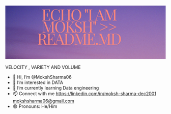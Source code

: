 ![banner](https://github.com/MokshSharma06/MokshSharma06/blob/main/design.png?raw=true)

VELOCITY , VARIETY AND VOLUME 

- 👋 Hi, I’m @MokshSharma06
- 👀 I’m interested in DATA
- 🌱 I’m currently learning Data engineering
- 📫 Connect with me https://linkedin.com/in/moksh-sharma-dec2001 mokshsharma06@gmail.com  
- 😄 Pronouns: He/Him

